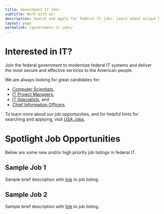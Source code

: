 ```yaml
---
title: Government IT Jobs
subtitle: Work with us!
description: Search and apply for federal IT jobs. Learn about unique hiring paths for veterans, students and graduates, individuals with a disability, and more.
layout: page
permalink: /government-it-jobs/
---
```


# Interested in IT?
Join the federal government to modernize federal IT systems and deliver the most secure and effective services to the American people.

We are always looking for great candidates for:
* [Computer Scientists](https://www.usajobs.gov/Search/?k=computer%20scientist&p=1),
* [IT Project Managers](https://www.usajobs.gov/Search/?k=IT%20project%20managers&p=1),
* [IT Specialists](https://www.usajobs.gov/Search/?k=IT%20specialist&p=1), and
* [Chief Information Officers](https://www.usajobs.gov/Search/?hp=ses&k=chief%20information%20officer&p=1).

To learn more about our job opportunities, and for helpful hints for searching and applying, visit [USA Jobs](https://www.usajobs.gov/).

# Spotlight Job Opportunities
Below are some new and/or high priority job listings in federal IT.

## Sample Job 1
Sample brief description with [link](google.com) to job listing.

## Sample Job 2
Sample brief description with [link](google.com) to job listing.
